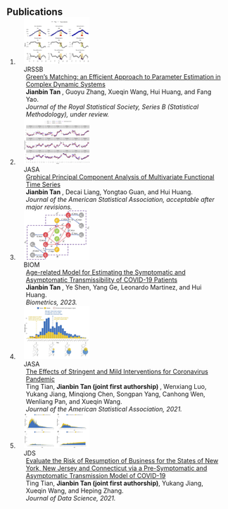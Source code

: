  <head>
    <style>
     
.pub-row {
  display: flex;
  justify-content: space-between;
  align-items: flex-start; /* 将元素顶部对齐 */
  margin-bottom: 1px;
  border-bottom: none;
  padding-bottom: 1px;
}
    </style>
  </head>
  
  
 
<h2 id="publications" style="margin: 2px 0px -15px;">Publications</h2>

<div class="publications">
<ol class="bibliography">

<li>
<div class="pub-row">

   <div class="col-sm-3 abbr" style="position: relative;padding-right: 15px;padding-left: 15px;max-width: 150px;max-height: 150px">
    <img src="assets/img/Local.jpeg" style="width: auto; height: auto">
    <abbr class="badge">JRSSB</abbr>
  </div>
  <div class="col-sm-9" style="position: relative;padding-right: 15px;padding-left: 20px;">
    <div class="title"><a href=" ">Green’s Matching: an Efficient Approach to Parameter Estimation in Complex Dynamic Systems</a></div>
    <div class="author"> <strong> Jianbin Tan </strong>, Guoyu Zhang, Xueqin Wang, Hui Huang, and Fang Yao.</div>
    <div class="periodical"><em> Journal of the Royal Statistical Society, Series B (Statistical Methodology), under review.</em></div>
  </div>
</div>
</li>



<li>
<div class="pub-row">

   <div class="col-sm-3 abbr" style="position: relative;padding-right: 15px;padding-left: 15px;max-width: 150px;max-height: 150px">
    <img src="assets/img/fit_fda.jpeg" style="width: auto; height: auto">
    <abbr class="badge">JASA</abbr>
  </div>
  <div class="col-sm-9" style="position: relative;padding-right: 15px;padding-left: 20px;">
    <div class="title"><a href=" ">Grphical Principal Component Analysis of Multivariate Functional Time Series</a></div>
    <div class="author"> <strong> Jianbin Tan </strong>, Decai Liang, Yongtao Guan, and Hui Huang.</div>
    <div class="periodical"><em> Journal of the American Statistical Association, acceptable after major revisions.</em></div>
  </div>
</div>
</li>



<li>
<div class="pub-row">

   <div class="col-sm-3 abbr" style="position: relative;padding-right: 15px;padding-left: 15px;max-width: 150px;max-height: 150px">
    <img src="assets/img/comps.jpeg" style="width: auto; height: auto">
    <abbr class="badge">BIOM</abbr>
  </div>
  <div class="col-sm-9" style="position: relative;padding-right: 15px;padding-left: 20px;">
    <div class="title"><a href="https://doi.org/10.1111/biom.13814">Age-related Model for Estimating the Symptomatic and Asymptomatic Transmissibility of COVID-19 Patients</a></div>
    <div class="author"> <strong> Jianbin Tan </strong>, Ye Shen, Yang Ge, Leonardo Martinez, and Hui Huang.</div>
    <div class="periodical"><em> Biometrics, 2023.</em></div>
  </div>
</div>
</li>

<li>
<div class="pub-row">

   <div class="col-sm-3 abbr" style="position: relative;padding-right: 15px;padding-left: 15px;max-width: 150px;max-height: 150px">
    <img src="assets/img/policy.jpeg" style="width: auto; height: auto">
    <abbr class="badge">JASA</abbr>
  </div>
  <div class="col-sm-9" style="position: relative;padding-right: 15px;padding-left: 20px;">
    <div class="title"><a href="https://doi.org/10.1080/01621459.2021.1897015">The Effects of Stringent and Mild Interventions for Coronavirus Pandemic</a></div>
    <div class="author">Ting Tian, <strong> Jianbin Tan (joint first authorship) </strong>, Wenxiang Luo, Yukang Jiang, Minqiong Chen, Songpan Yang, Canhong Wen, Wenliang Pan, and Xueqin Wang.</div>
    <div class="periodical"><em> Journal of the American Statistical Association, 2021.</em></div>
  </div>
</div>
</li>

<li>
<div class="pub-row">
     <div class="col-sm-3 abbr" style="position: relative;padding-right: 15px;padding-left: 15px;max-width: 150px;max-height: 150px">
    <img src="assets/img/states.jpeg" style="width: 150px; height: 80px">
    <abbr class="badge">JDS</abbr>
  </div>
  <div class="col-sm-9" style="position: relative;padding-right: 15px;padding-left: 20px;">
    <div class="title"><a href="https://doi.org/10.6339/21-JDS994">Evaluate the Risk of Resumption of Business for the States of New York, New Jersey and Connecticut via a Pre-Symptomatic and Asymptomatic Transmission Model of COVID-19</a></div>
    <div class="author">Ting Tian, <strong> Jianbin Tan (joint first authorship)</strong>, Yukang Jiang, Xueqin Wang, and Heping Zhang.</div>
    <div class="periodical"><em> Journal of Data Science, 2021.</em></div>
      </div>
</div>
</li>


<br>
</ol>
</div>


  
